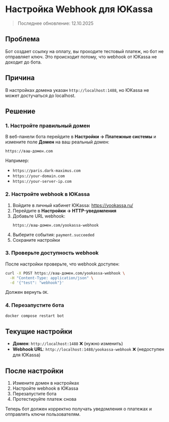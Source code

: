 # Настройка Webhook для ЮKassa

> Последнее обновление: 12.10.2025

## Проблема
Бот создает ссылку на оплату, вы проходите тестовый платеж, но бот не отправляет ключ. Это происходит потому, что webhook от ЮKassa не доходит до бота.

## Причина
В настройках домена указан `http://localhost:1488`, но ЮKassa не может достучаться до localhost.

## Решение

### 1. Настройте правильный домен

В веб-панели бота перейдите в **Настройки → Платежные системы** и измените поле **Домен** на ваш реальный домен:

```
https://ваш-домен.com
```

Например:
- `https://paris.dark-maximus.com`
- `https://your-domain.com`
- `https://your-server-ip.com`

### 2. Настройте webhook в ЮKassa

1. Войдите в личный кабинет ЮKassa: https://yookassa.ru/
2. Перейдите в **Настройки → HTTP-уведомления**
3. Добавьте URL webhook:
   ```
   https://ваш-домен.com/yookassa-webhook
   ```
4. Выберите события: `payment.succeeded`
5. Сохраните настройки

### 3. Проверьте доступность webhook

После настройки проверьте, что webhook доступен:

```bash
curl -X POST https://ваш-домен.com/yookassa-webhook \
  -H "Content-Type: application/json" \
  -d '{"test": "webhook"}'
```

Должен вернуть `OK`.

### 4. Перезапустите бота

```bash
docker compose restart bot
```

## Текущие настройки

- **Домен**: `http://localhost:1488` ❌ (нужно изменить)
- **Webhook URL**: `http://localhost:1488/yookassa-webhook` ❌ (недоступен для ЮKassa)

## После настройки

1. Измените домен в настройках
2. Настройте webhook в ЮKassa
3. Перезапустите бота
4. Протестируйте платеж снова

Теперь бот должен корректно получать уведомления о платежах и отправлять ключи пользователям.
